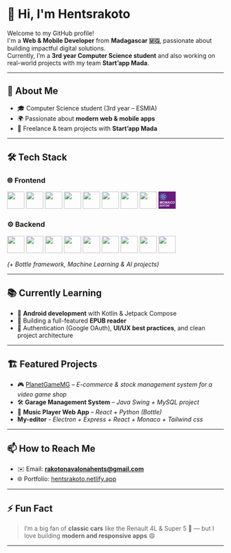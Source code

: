 # 👋 Hi, I'm Hentsrakoto  

Welcome to my GitHub profile!  
I'm a **Web & Mobile Developer** from **Madagascar 🇲🇬**, passionate about building impactful digital solutions.  
Currently, I’m a **3rd year Computer Science student** and also working on real-world projects with my team **Start’app Mada**.  

---

## 🚀 About Me  
- 🎓 Computer Science student (3rd year – ESMIA)  
- 🌍 Passionate about **modern web & mobile apps**  
- 🤝 Freelance & team projects with **Start’app Mada**  

---

## 🛠️ Tech Stack  

### 🌐 Frontend  
<p align="left">
  <img src="https://cdn.jsdelivr.net/gh/devicons/devicon/icons/html5/html5-original.svg" width="40" height="40"/> 
  <img src="https://cdn.jsdelivr.net/gh/devicons/devicon/icons/css3/css3-original.svg" width="40" height="40"/> 
  <img src="https://www.vectorlogo.zone/logos/tailwindcss/tailwindcss-icon.svg" width="40" height="40"/> 
  <img src="https://getbootstrap.com/docs/5.3/assets/brand/bootstrap-logo-shadow.png" width="40" height="40"/> 
  <img src="https://cdn.jsdelivr.net/gh/devicons/devicon/icons/javascript/javascript-original.svg" width="40" height="40"/> 
  <img src="https://cdn.jsdelivr.net/gh/devicons/devicon/icons/react/react-original.svg" width="40" height="40"/> 
  <img src="https://cdn.jsdelivr.net/gh/devicons/devicon/icons/vuejs/vuejs-original.svg" width="40" height="40"/> 
  <img src="https://cdn.jsdelivr.net/gh/devicons/devicon/icons/electron/electron-original.svg" width="40" height="40"/> 
  <img src="assets/monaco-editor-logo.png" width="40" height="40" alt="Monaco Editor Logo"/>
</p>

### ⚙️ Backend  
<p align="left">
  <img src="https://cdn.jsdelivr.net/gh/devicons/devicon/icons/php/php-original.svg" width="40" height="40"/> 
  <img src="https://cdn.jsdelivr.net/gh/devicons/devicon/icons/laravel/laravel-original.svg" width="40" height="40"/> 
  <img src="https://cdn.jsdelivr.net/gh/devicons/devicon/icons/codeigniter/codeigniter-plain.svg" width="40" height="40"/> 
  <img src="https://cdn.jsdelivr.net/gh/devicons/devicon/icons/express/express-original.svg" width="40" height="40"/> 
  <img src="https://cdn.jsdelivr.net/gh/devicons/devicon/icons/nodejs/nodejs-original.svg" width="40" height="40"/> 
  <img src="https://cdn.jsdelivr.net/gh/devicons/devicon/icons/python/python-original.svg" width="40" height="40"/> 
  <img src="https://cdn.jsdelivr.net/gh/devicons/devicon/icons/flask/flask-original.svg" width="40" height="40"/> 
  <img src="https://cdn.jsdelivr.net/gh/devicons/devicon/icons/docker/docker-original.svg" width="40" height="40"/> 
  <img src="https://cdn.jsdelivr.net/gh/devicons/devicon/icons/tensorflow/tensorflow-original.svg" width="40" height="40"/> 
</p>

*(+ Bottle framework, Machine Learning & AI projects)*  

---

## 📚 Currently Learning  
- 📱 **Android development** with Kotlin & Jetpack Compose  
- 📖 Building a full-featured **EPUB reader**  
- 🔐 Authentication (Google OAuth), **UI/UX best practices**, and clean project architecture  

---

## 🏗️ Featured Projects  
- 🎮 [PlanetGameMG](https://planetgamemg.com) – *E-commerce & stock management system for a video game shop*  
- 🛠️ **Garage Management System** – *Java Swing + MySQL project*  
- 🎼 **Music Player Web App** – *React + Python (Bottle)*
- **My-editor** - *Electron + Express + React + Monaco + Tailwind css*

---

## 📫 How to Reach Me  
- ✉️ Email: **rakotonavalonahents@gmail.com**  
- 🌐 Portfolio: [hentsrakoto.netlify.app](https://hentsrakoto.netlify.app/)  

---

## ⚡ Fun Fact  
> I’m a big fan of **classic cars** like the Renault 4L & Super 5 🚗 — but I love building **modern and responsive apps** 😄  

---
